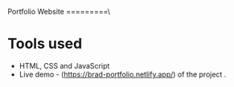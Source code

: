 Portfolio Website
=========\

# Tools used #
* HTML, CSS and JavaScript
* Live demo - (https://brad-portfolio.netlify.app/) of the project . 

